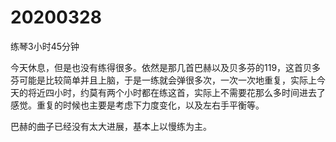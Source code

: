 # 20200328

练琴3小时45分钟

今天休息，但是也没有练得很多。依然是那几首巴赫以及贝多芬的119，这首贝多芬可能是比较简单并且上脑，于是一练就会弹很多次，一次一次地重复，实际上今天的将近四小时，约莫有两个小时都在练这首，实际上不需要花那么多时间进去了感觉。重复的时候也主要是考虑下力度变化，以及左右手平衡等。

巴赫的曲子已经没有太大进展，基本上以慢练为主。
